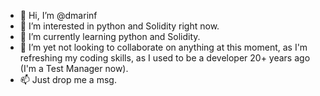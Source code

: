 - 👋 Hi, I’m @dmarinf
- 👀 I’m interested in python and Solidity right now.
- 🌱 I’m currently learning python and Solidity.
- 💞️ I’m yet not looking to collaborate on anything at this moment, as I'm refreshing my coding skills, as I used to be a developer 20+ years ago (I'm a Test Manager now).
- 📫 Just drop me a msg.

<!---
dmarinf/dmarinf is a ✨ special ✨ repository because its `README.md` (this file) appears on your GitHub profile.
You can click the Preview link to take a look at your changes.
--->
